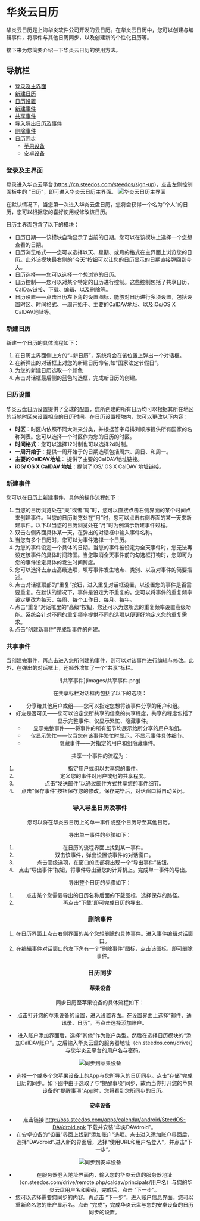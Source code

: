 # 华炎云日历
华炎云日历是上海华炎软件公司开发的云日历。在华炎云日历中，您可以创建与编辑事件，将事件与其他日历同步，以及创建新的个性化日历等。

接下来为您简要介绍一下华炎云日历的使用方法。

## 导航栏
- [登录及主界面](quickguide.md#登录及主界面)
- [新建日历](quickguide.md#新建日历)
- [日历设置](quickguide.md#日历设置)
- [新建事件](quickguide.md#新建事件)
- [共享事件](quickguide.md#共享事件)
- [导入导出日历及事件](quickguide.md#导入导出日历及事件)
- [删除事件](quickguide.md#删除事件)
- [日历同步](quickguide.md#日历同步)
    - [苹果设备](quickguide.md#苹果设备)
    - [安卓设备](quickguide.md#安卓设备)


### 登录及主界面
登录进入华炎云平台(https://cn.steedos.com/steedos/sign-up)，点击左侧控制面板中的 “日历”，即可进入华炎云日历主界面。
![华炎云日历主界面](images/主界面.png)

在默认情况下，当您第一次进入华炎云盘日历，您将会获得一个名为“个人”的日历，您可以根据您的喜好使用或修改该日历。

日历主界面包含了以下的模块：
- 日历日期——该模块自动显示了当前的日期。您可以在该模块上选择一个您想查看的日期。
- 日历浏览格式——您可以选择以天、星期、或月的格式在主界面上浏览您的日历。此外该模块最右侧的“今天”按钮可以让您的日历显示的日期直接弹回到今天。
- 日历选择——您可以选择一个想浏览的日历。
- 日历控制——您可以对某个特定的日历进行控制。这些控制包括了共享日历、CalDav链接、下载、编辑、以及删除等。
- 日历设置——点击日历左下角的设置图标，能够对日历进行多项设置，包括设置时区、时间格式、一周开始于、主要的CalDAV地址、以及iOs/OS X CalDAV地址等。

### 新建日历
新建一个日历的具体流程如下：

1. 在日历主界面侧上方的“+新日历”，系统将会在该位置上弹出一个对话框。
1. 在新弹出的对话框上对您的新建日历命名,如“国家法定节假日”。
1. 为您的新建日历选取一个颜色
1. 点击对话框最后侧的蓝色勾选框，完成新日历的创建。

### 日历设置
华炎云盘日历设置提供了全球的配置，您所创建的所有日历均可以根据其所在地区的当地时区来设置相应的日历时间。在日历设置模块内，您可以更改以下内容：
- **时区**：时区内依照不同大洲来分类，并根据首字母排列顺序提供所有国家的名称列表。您可以选择一个时区作为您的日历的时区。
- **时间格式**：您可以选择12时制也可以选择24时制。
- **一周开始于**：提供一周开始于的日期选项包括周六、周日、和周一。
- **主要的CalDAV地址**： 提供了主要的CalDAV地址链接。
- **iOS/ OS X CalDAV 地址**：提供了iOS/ OS X CalDAV 地址链接。

### 新建事件
您可以在日历上新建事件，具体的操作流程如下：

1. 当您的日历浏览处在“天”或者“周”时，您可以直接点击右侧界面的某个时间点来创建事件。当您的日历浏览处在“月”时，您可以点击右侧界面的某一天来新建事件。以下以当您的日历浏览处在“月”时为例演示新建事件过程。
1. 双击右侧界面具体某一天，在弹出的对话框中输入事件名称。
1. 当您有多个日历时，您可以为事件选择一个日历。
1. 为您的事件设定一个具体的日期。当您的事件被设定为全天事件时，您无法再设定该事件的具体时间跨国。当您取消全天事件前的勾选框打钩时，您即可为您的事件设定具体的发生时间跨度。
1. 您可以选择去点击高级选项，填写事件发生地点、类别、以及对事件的简要描述。
1. 点击对话框顶部的“重复”按钮，进入重复对话框设置，以设置您的事件是否需要重复。在默认的情况下，事件是设定为不重复的。您可以将事件的重复频率设定更改为每天、每周、每个工作日、每月、每年。
1. 点击“重复”对话框里的“高级”按钮，您还可以为您所选的重复频率设置高级功能。系统会针对不同的重复频率提供不同的选项以便更好地定义您的重复需求。
1. 点击“创建新事件”完成新事件的创建。

### 共享事件
当创建完事件，再点击进入您所创建的事件，则可以对该事件进行编辑与修改。此外，在弹出的对话框上，还额外增加了一个“共享”标栏。

<center>![共享事件](images/共享事件.png)

在共享标栏对话框内包括了以下的选项：
- 分享给其他用户或组——您可以指定您想将该事件分享的用户和组。
- 好友是否可见——您可以设定您所共享的信息的共享程度，共享的程度包括了显示完整事件、仅显示繁忙、隐藏事件。
    - 显示完整事件——将事件的所有细节均展示给所分享的用户和组。
    - 仅显示繁忙——仅当您在该事件繁忙时显示，不显示事件具体细节。
    - 隐藏事件——对指定的用户和组隐藏事件。

共享一个事件的流程为：

1. 指定用户或组以共享您的事件。
1. 定义您的事件对用户或组的共享程度。
1. 点击“发送邮件”以通过邮件方式共享您的事件细节。
1. 点击“保存事件”按钮保存您的修改。保存完毕后，对话窗口将自动关闭。

### 导入导出日历及事件
您可以将在华炎云日历上的单一事件或整个日历导至其他日历。

导出单一事件的步骤如下：

1. 在日历的流程界面上找到某一事件。
1. 双击该事件，弹出设置该事件的对话窗口。
1. 点击高级选项，在窗口的底部将出现一个“导出事件”按钮。
1. 点击“导出事件”按钮，将事件导出至您的计算机上。完成单一事件的导出。

导出整个日历的步骤如下：

1. 点击某个您需要导出的日历名称后面的下载图标，选择保存的路径。
1. 再点击“下载”即可完成日历的导出。

### 删除事件
1. 在日历界面上点击右侧界面的某个您想删除的具体事件。进入事件编辑对话窗口。
1. 在编辑事件对话窗口的左下角有一个“删除事件”图标，点击该图标，即可删除事件。

### 日历同步
#### 苹果设备
同步日历至苹果设备的具体流程如下：

- 点击打开您的苹果设备的设置，进入设置界面。在设置界面上选择“邮件、通讯录、日历”。再点击选择添加账户。

- 进入账户添加界面后，选择“其他”作为账户类型。然后在选择日历模块的“添加CalDAV账户”。之后输入华炎云盘的服务器地址（cn.steedos.com/drive/）与您华炎云平台的用户名与密码。 
            
![同步到苹果设备](images/同步到苹果客户端.png)

- 选择一个或多个您苹果设备上的App与您所导入的日历同步。点击“存储”完成日历的同步。如下图中由于选取了与“提醒事项”同步，故而当你打开您的苹果设备的“提醒事项”App时，您将看到您所同步的日历。     

#### 安卓设备
- 点击链接 http://oss.steedos.com/apps/calendar/android/SteedOS-DAVdroid.apk 下载并安装“华炎DAVdroid”。
- 在安卓设备的“设置”界面上找到“添加账户”选项。点击进入添加账户界面后，选择“DAVdroid”.进入新的界面后，选择“使用URL和用户名登入”，并点击“下一步”。
      
 ![同步到安卓设备](images/同步到安卓客户端.png)

- 在服务器登入地址界面内，输入您的华炎云盘的服务器地址（cn.steedos.com/drive/remote.php/caldav/principals/用户名）与您的华炎云盘用户名和密码，完成后，点击 “下一步”。
- 您可以选择需要您同步的内容。再点击 “下一步”，进入账户信息界面。您可以重新命名您的账户显示名。点击 “完成”，完成华炎云盘与您的安卓设备的日历同步的设置。

